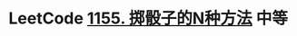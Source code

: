 # LeetCode [1155. 掷骰子的N种方法](https://leetcode-cn.com/problems/number-of-dice-rolls-with-target-sum/) 中等

